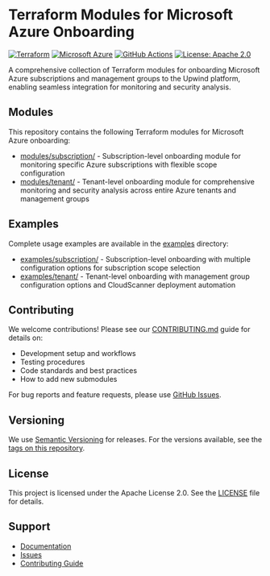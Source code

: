 # Terraform Modules for Microsoft Azure Onboarding

[![Terraform](https://img.shields.io/badge/terraform-%235835CC.svg?style=for-the-badge&logo=terraform&logoColor=white)](https://www.terraform.io/)
[![Microsoft Azure](https://img.shields.io/badge/Microsoft%20Azure-%230072C6.svg?style=for-the-badge&logo=microsoftazure&logoColor=white)](https://azure.microsoft.com/)
[![GitHub Actions](https://img.shields.io/badge/github%20actions-%232671E5.svg?style=for-the-badge&logo=githubactions&logoColor=white)](https://github.com/features/actions)
[![License: Apache 2.0](https://img.shields.io/badge/License-Apache%202.0-blue.svg?style=for-the-badge)](https://opensource.org/licenses/Apache-2.0)

A comprehensive collection of Terraform modules for onboarding Microsoft Azure subscriptions and management groups to the
Upwind platform, enabling seamless integration for monitoring and security analysis.

## Modules

This repository contains the following Terraform modules for Microsoft Azure onboarding:

- [modules/subscription/](./modules/subscription/) - Subscription-level onboarding module for monitoring specific Azure
  subscriptions with flexible scope configuration
- [modules/tenant/](./modules/tenant/) - Tenant-level onboarding module for comprehensive monitoring and security
  analysis across entire Azure tenants and management groups

## Examples

Complete usage examples are available in the [examples](./examples/) directory:

- [examples/subscription/](./examples/subscription/) - Subscription-level onboarding with multiple configuration
  options for subscription scope selection
- [examples/tenant/](./examples/tenant/) - Tenant-level onboarding with management group configuration options
  and CloudScanner deployment automation

## Contributing

We welcome contributions! Please see our [CONTRIBUTING.md](./CONTRIBUTING.md) guide for details on:

- Development setup and workflows
- Testing procedures
- Code standards and best practices
- How to add new submodules

For bug reports and feature requests, please use
[GitHub Issues](https://github.com/upwindsecurity/terraform-azurerm-onboarding/issues).

## Versioning

We use [Semantic Versioning](http://semver.org/) for releases. For the versions
available, see the [tags on this repository](https://github.com/upwindsecurity/terraform-azurerm-onboarding/tags).

## License

This project is licensed under the Apache License 2.0. See the [LICENSE](LICENSE) file for details.

## Support

- [Documentation](https://docs.upwind.io)
- [Issues](https://github.com/upwindsecurity/terraform-azurerm-onboarding/issues)
- [Contributing Guide](./CONTRIBUTING.md)
